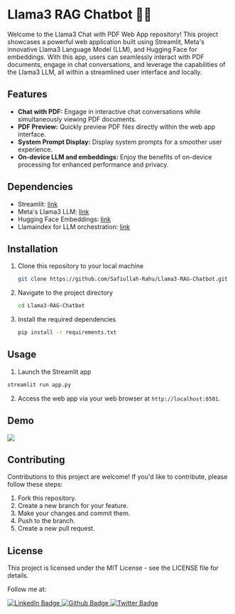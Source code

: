# Llama3 RAG Chatbot 🦙💬

Welcome to the Llama3 Chat with PDF Web App repository! This project showcases a powerful web application built using Streamlit, Meta's innovative Llama3 Language Model (LLM), and Hugging Face for embeddings. With this app, users can seamlessly interact with PDF documents, engage in chat conversations, and leverage the capabilities of the Llama3 LLM, all within a streamlined user interface and locally.

## Features

- **Chat with PDF:** Engage in interactive chat conversations while simultaneously viewing PDF documents.
- **PDF Preview:** Quickly preview PDF files directly within the web app interface.
- **System Prompt Display:** Display system prompts for a smoother user experience.
- **On-device LLM and embeddings:** Enjoy the benefits of on-device processing for enhanced performance and privacy.

## Dependencies

- Streamlit: [link](https://streamlit.io/)
- Meta's Llama3 LLM: [link](https://llama.meta.com/)
- Hugging Face Embeddings: [link](https://huggingface.co/)
- Llamaindex for LLM orchestration: [link](https://www.llamaindex.ai/)

## Installation

1. Clone this repository to your local machine

   ```bash
   git clone https://github.com/Safiullah-Rahu/Llama3-RAG-Chatbot.git
   ```
2. Navigate to the project directory
   ```bash
   cd Llama3-RAG-Chatbot
   ```
3. Install the required dependencies
   ```bash
   pip install -r requirements.txt
   ```
## Usage
1. Launch the Streamlit app
  ```bash
  streamlit run app.py
  ```
2. Access the web app via your web browser at `http://localhost:8501`.

## Demo
<image src="sc.png">

## Contributing
Contributions to this project are welcome! If you'd like to contribute, please follow these steps:

1. Fork this repository.
2. Create a new branch for your feature.
3. Make your changes and commit them.
4. Push to the branch.
5. Create a new pull request.

## License
This project is licensed under the MIT License - see the LICENSE file for details.


Follow me at:
<div id="badges">
  <a href="https://www.linkedin.com/in/safiullahrahu/">
    <img src="https://img.shields.io/badge/LinkedIn-blue?style=for-the-badge&logo=linkedin&logoColor=white" alt="LinkedIn Badge"/>
  </a>
  <a href="https://github.com/Safiullah-Rahu">
    <img src="https://img.shields.io/badge/Github-red?style=for-the-badge&logo=github&logoColor=white" alt="Github Badge"/>
  </a>
  <a href="https://www.twitter.com/safiullah_rahu">
    <img src="https://img.shields.io/badge/Twitter-blue?style=for-the-badge&logo=twitter&logoColor=white" alt="Twitter Badge"/>
  </a>
</div>
  

